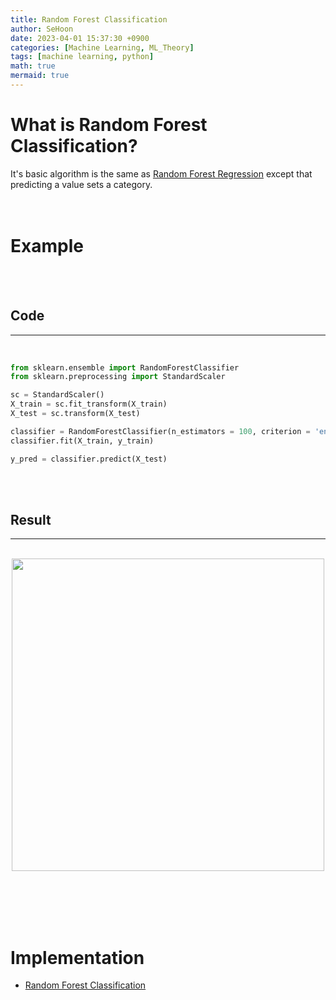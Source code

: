 ```yaml
---
title: Random Forest Classification
author: SeHoon
date: 2023-04-01 15:37:30 +0900
categories: [Machine Learning, ML_Theory]
tags: [machine learning, python]
math: true
mermaid: true
---
```


# What is Random Forest Classification?

It's basic algorithm is the same as [Random Forest Regression](https://csh970605.github.io/posts/Random_Forest_Regression/) except that predicting a value sets a category.<br><br><br>

# Example
<br><br>
## Code
---
<br>

```py
from sklearn.ensemble import RandomForestClassifier
from sklearn.preprocessing import StandardScaler

sc = StandardScaler()
X_train = sc.fit_transform(X_train)
X_test = sc.transform(X_test)

classifier = RandomForestClassifier(n_estimators = 100, criterion = 'entropy', random_state = 0)
classifier.fit(X_train, y_train)

y_pred = classifier.predict(X_test)
```

<br><br>

## Result
---
<br>

<center>
<img src="https://github.com/csh970605/csh970605.github.io/assets/28240052/6b88e239-5901-4d69-964e-0afb710d8c45" width=500>
</center>

<br><br><br><br>

# Implementation

+ [Random Forest Classification](https://github.com/csh970605/Machine-LearningA-Z/tree/main/Part%203%20-%20Classification/Section%2020%20-%20Random%20Forest%20Classification/Python)